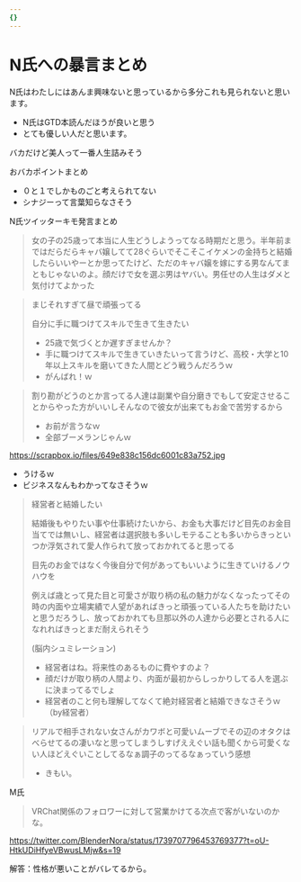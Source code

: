 ```yaml
---
{}
---
```

# N氏への暴言まとめ

N氏はわたしにはあんま興味ないと思っているから多分これも見られないと思います。

- N氏はGTD本読んだほうが良いと思う
- とても優しい人だと思います。

バカだけど美人って一番人生詰みそう

おバカポイントまとめ

- ０と１でしかものごと考えられてない  
- シナジーって言葉知らなさそう  

N氏ツイッターキモ発言まとめ

>女の子の25歳って本当に人生どうしようってなる時期だと思う。半年前まではだらだらキャバ嬢してて28ぐらいでそこそこイケメンの金持ちと結婚したらいいやーとか思ってたけど、ただのキャバ嬢を嫁にする男なんてまともじゃないのよ。顔だけで女を選ぶ男はヤバい。男任せの人生はダメと気付けてよかった

> まじそれすぎて昼で頑張ってる
> 
> 自分に手に職つけてスキルで生きて生きたい
> 
> - 25歳で気づくとか遅すぎませんか？  
> - 手に職つけてスキルで生きていきたいって言うけど、高校・大学と10年以上スキルを磨いてきた人間とどう戦うんだろうｗ  
> - がんばれ！ｗ  

> 割り勘がどうのとか言ってる人達は副業や自分磨きでもして安定させることからやった方がいいしそんなので彼女が出来てもお金で苦労するから
> 
> - お前が言うなｗ  
> - 全部ブーメランじゃんｗ  

https://scrapbox.io/files/649e838c156dc6001c83a752.jpg

- うけるｗ  
- ビジネスなんもわかってなさそうｗ  

> 経営者と結婚したい
> 
> 結婚後もやりたい事や仕事続けたいから、お金も大事だけど目先のお金目当てでは無いし、経営者は選択肢も多いしモテることも多いからきっといつか浮気されて愛人作られて放っておかれてると思ってる
> 
> 目先のお金ではなく今後自分で何があってもいいように生きていけるノウハウを
> 
> 例えば歳とって見た目と可愛さが取り柄の私の魅力がなくなったってその時の内面や立場実績で人望があればきっと頑張っている人たちを助けたいと思うだろうし、放っておかれても旦那以外の人達から必要とされる人になれればきっとまだ耐えられそう
> 
> (脳内シュミレーション)
> 
> - 経営者はね。将来性のあるものに費やすのよ？  
> - 顔だけが取り柄の人間より、内面が最初からしっかりしてる人を選ぶに決まってるでしょ  
> - 経営者のこと何も理解してなくて絶対経営者と結婚できなさそうｗ（by経営者）  

> リアルで相手されない女さんがカワボと可愛いムーブでその辺のオタクはべらせてるの凄いなと思ってしまうしすげええぐい話も聞くから可愛くない人ほどえぐいことしてるなぁ調子のってるなぁっていう感想
> 
> - きもい。

M氏

> VRChat関係のフォロワーに対して営業かけてる次点で客がいないのかな。

https://twitter.com/BlenderNora/status/1739707796453769377?t=oU-HtkUDiHfyeVBwusLMjw&s=19

解答：性格が悪いことがバレてるから。
